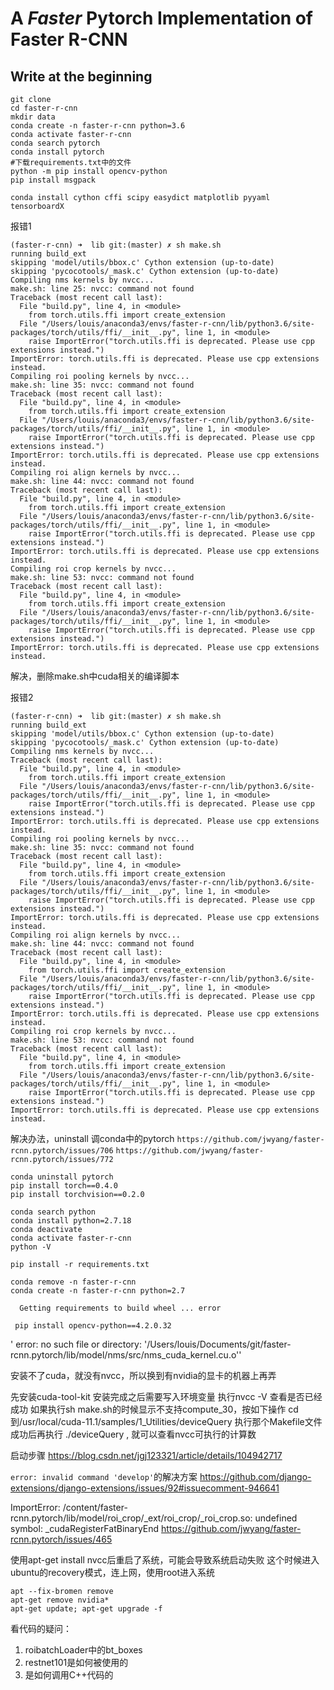 # A *Faster* Pytorch Implementation of Faster R-CNN

## Write at the beginning
```shell script
git clone 
cd faster-r-cnn
mkdir data
conda create -n faster-r-cnn python=3.6
conda activate faster-r-cnn
conda search pytorch
conda install pytorch
#下载requirements.txt中的文件
python -m pip install opencv-python
pip install msgpack

conda install cython cffi scipy easydict matplotlib pyyaml tensorboardX

```

报错1
```shell script
(faster-r-cnn) ➜  lib git:(master) ✗ sh make.sh
running build_ext
skipping 'model/utils/bbox.c' Cython extension (up-to-date)
skipping 'pycocotools/_mask.c' Cython extension (up-to-date)
Compiling nms kernels by nvcc...
make.sh: line 25: nvcc: command not found
Traceback (most recent call last):
  File "build.py", line 4, in <module>
    from torch.utils.ffi import create_extension
  File "/Users/louis/anaconda3/envs/faster-r-cnn/lib/python3.6/site-packages/torch/utils/ffi/__init__.py", line 1, in <module>
    raise ImportError("torch.utils.ffi is deprecated. Please use cpp extensions instead.")
ImportError: torch.utils.ffi is deprecated. Please use cpp extensions instead.
Compiling roi pooling kernels by nvcc...
make.sh: line 35: nvcc: command not found
Traceback (most recent call last):
  File "build.py", line 4, in <module>
    from torch.utils.ffi import create_extension
  File "/Users/louis/anaconda3/envs/faster-r-cnn/lib/python3.6/site-packages/torch/utils/ffi/__init__.py", line 1, in <module>
    raise ImportError("torch.utils.ffi is deprecated. Please use cpp extensions instead.")
ImportError: torch.utils.ffi is deprecated. Please use cpp extensions instead.
Compiling roi align kernels by nvcc...
make.sh: line 44: nvcc: command not found
Traceback (most recent call last):
  File "build.py", line 4, in <module>
    from torch.utils.ffi import create_extension
  File "/Users/louis/anaconda3/envs/faster-r-cnn/lib/python3.6/site-packages/torch/utils/ffi/__init__.py", line 1, in <module>
    raise ImportError("torch.utils.ffi is deprecated. Please use cpp extensions instead.")
ImportError: torch.utils.ffi is deprecated. Please use cpp extensions instead.
Compiling roi crop kernels by nvcc...
make.sh: line 53: nvcc: command not found
Traceback (most recent call last):
  File "build.py", line 4, in <module>
    from torch.utils.ffi import create_extension
  File "/Users/louis/anaconda3/envs/faster-r-cnn/lib/python3.6/site-packages/torch/utils/ffi/__init__.py", line 1, in <module>
    raise ImportError("torch.utils.ffi is deprecated. Please use cpp extensions instead.")
ImportError: torch.utils.ffi is deprecated. Please use cpp extensions instead.
```
解决，删除make.sh中cuda相关的编译脚本

报错2
```shell script
(faster-r-cnn) ➜  lib git:(master) ✗ sh make.sh
running build_ext
skipping 'model/utils/bbox.c' Cython extension (up-to-date)
skipping 'pycocotools/_mask.c' Cython extension (up-to-date)
Compiling nms kernels by nvcc...
Traceback (most recent call last):
  File "build.py", line 4, in <module>
    from torch.utils.ffi import create_extension
  File "/Users/louis/anaconda3/envs/faster-r-cnn/lib/python3.6/site-packages/torch/utils/ffi/__init__.py", line 1, in <module>
    raise ImportError("torch.utils.ffi is deprecated. Please use cpp extensions instead.")
ImportError: torch.utils.ffi is deprecated. Please use cpp extensions instead.
Compiling roi pooling kernels by nvcc...
make.sh: line 35: nvcc: command not found
Traceback (most recent call last):
  File "build.py", line 4, in <module>
    from torch.utils.ffi import create_extension
  File "/Users/louis/anaconda3/envs/faster-r-cnn/lib/python3.6/site-packages/torch/utils/ffi/__init__.py", line 1, in <module>
    raise ImportError("torch.utils.ffi is deprecated. Please use cpp extensions instead.")
ImportError: torch.utils.ffi is deprecated. Please use cpp extensions instead.
Compiling roi align kernels by nvcc...
make.sh: line 44: nvcc: command not found
Traceback (most recent call last):
  File "build.py", line 4, in <module>
    from torch.utils.ffi import create_extension
  File "/Users/louis/anaconda3/envs/faster-r-cnn/lib/python3.6/site-packages/torch/utils/ffi/__init__.py", line 1, in <module>
    raise ImportError("torch.utils.ffi is deprecated. Please use cpp extensions instead.")
ImportError: torch.utils.ffi is deprecated. Please use cpp extensions instead.
Compiling roi crop kernels by nvcc...
make.sh: line 53: nvcc: command not found
Traceback (most recent call last):
  File "build.py", line 4, in <module>
    from torch.utils.ffi import create_extension
  File "/Users/louis/anaconda3/envs/faster-r-cnn/lib/python3.6/site-packages/torch/utils/ffi/__init__.py", line 1, in <module>
    raise ImportError("torch.utils.ffi is deprecated. Please use cpp extensions instead.")
ImportError: torch.utils.ffi is deprecated. Please use cpp extensions instead.
```

解决办法，uninstall 调conda中的pytorch
`https://github.com/jwyang/faster-rcnn.pytorch/issues/706`
`https://github.com/jwyang/faster-rcnn.pytorch/issues/772`
```shell script
conda uninstall pytorch
pip install torch==0.4.0
pip install torchvision==0.2.0

conda search python
conda install python=2.7.18
conda deactivate
conda activate faster-r-cnn
python -V

pip install -r requirements.txt

conda remove -n faster-r-cnn
conda create -n faster-r-cnn python=2.7
```
`  Getting requirements to build wheel ... error`

` pip install opencv-python==4.2.0.32`

' error: no such file or directory: '/Users/louis/Documents/git/faster-rcnn.pytorch/lib/model/nms/src/nms_cuda_kernel.cu.o''

 安装不了cuda，就没有nvcc，所以换到有nvidia的显卡的机器上再弄
 
 先安装cuda-tool-kit
 安装完成之后需要写入环境变量
 执行nvcc -V 查看是否已经成功
 如果执行sh make.sh的时候显示不支持compute_30，按如下操作
 cd到/usr/local/cuda-11.1/samples/1_Utilities/deviceQuery
 执行那个Makefile文件
 成功后再执行 ./deviceQuery , 就可以查看nvcc可执行的计算数
 
 启动步骤
 https://blog.csdn.net/jgj123321/article/details/104942717
 
 ``error: invalid command 'develop'``的解决方案
 https://github.com/django-extensions/django-extensions/issues/92#issuecomment-946641

ImportError: /content/faster-rcnn.pytorch/lib/model/roi_crop/_ext/roi_crop/_roi_crop.so: undefined symbol: _cudaRegisterFatBinaryEnd
https://github.com/jwyang/faster-rcnn.pytorch/issues/465


使用apt-get install nvcc后重启了系统，可能会导致系统启动失败
这个时候进入ubuntu的recovery模式，连上网，使用root进入系统
```shell script
apt --fix-bromen remove
apt-get remove nvidia*
apt-get update; apt-get upgrade -f
```
看代码的疑问：
1. roibatchLoader中的bt_boxes
2. restnet101是如何被使用的
3. 是如何调用C++代码的